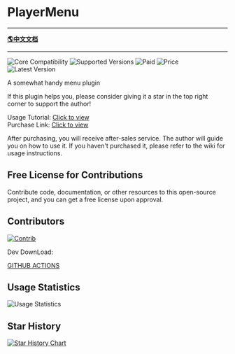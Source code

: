 # PlayerMenu

-------------------------------------------------------------------------------

[**🌎中文文档**](README-CH.md)

-------------------------------------------------------------------------------

![Core Compatibility](https://img.shields.io/badge/Core_Compatibility-Spigot|Folia-blue)
![Supported Versions](https://img.shields.io/badge/Supported_Versions-1.7.x--1.20.x-blue)
![Paid](https://img.shields.io/badge/Paid-Open_Source_Paid-blue)
![Price](https://img.shields.io/badge/dynamic/json?url=https%3A%2F%2Fafdian.com%2Fapi%2Fcreator%2Fget-plan-skus%3Fplan_id%3D1e545a30aacd11edbe4a52540025c377&query=%24.data.plan.show_price&suffix=CNY&label=Price)
![Latest Version](https://img.shields.io/github/v/release/handy-git/PlayerMenu?label=Latest_Version)

A somewhat handy menu plugin

If this plugin helps you, please consider giving it a star in the top right corner to support the author!

Usage Tutorial: [Click to view](https://ricedoc.handyplus.cn/wiki/PlayerMenu/README/)  
Purchase Link: [Click to view](https://www.spigotmc.org/resources/117019/)

After purchasing, you will receive after-sales service. The author will guide you on how to use it. If you haven't
purchased it, please refer to the wiki for usage instructions.

## Free License for Contributions

Contribute code, documentation, or other resources to this open-source project, and you can get a free license upon
approval.

## Contributors

[![Contrib](https://contrib.rocks/image?repo=handy-git/PlayerMenu)](https://github.com/handy-git/PlayerMenu/graphs/contributors)

Dev DownLoad:

[GITHUB ACTIONS](https://github.com/handy-git/PlayerMenu/actions)

## Usage Statistics

![Usage Statistics](https://bstats.org/signatures/bukkit/PlayerMenu.svg)

## Star History

[![Star History Chart](https://api.star-history.com/svg?repos=handy-git/PlayerMenu&type=Date)](https://star-history.com/#handy-git/PlayerMenu&Date)  
